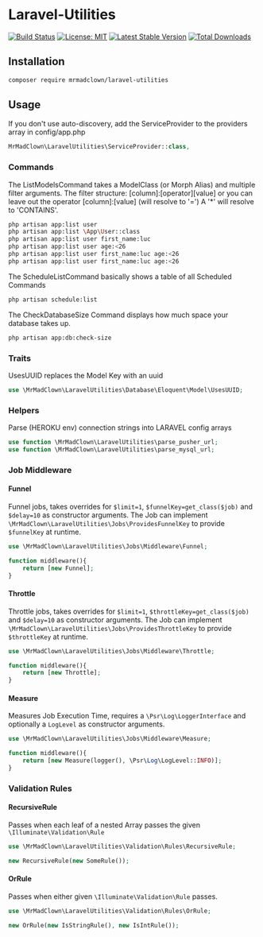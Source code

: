 # Laravel-Utilities 
[![Build Status](https://travis-ci.org/MrMadClown/laravel-utilities.svg?branch=master)](https://travis-ci.org/MrMadClown/laravel-utilities)
[![License: MIT](https://img.shields.io/badge/License-MIT-green.svg)](https://opensource.org/licenses/MIT)
[![Latest Stable Version](https://poser.pugx.org/mrmadclown/laravel-utilities/v/stable.svg)](https://packagist.org/packages/mrmadclown/laravel-utilities)
[![Total Downloads](https://poser.pugx.org/mrmadclown/laravel-utilities/downloads)](https://packagist.org/packages/mrmadclown/laravel-utilities)

## Installation
```bash
composer require mrmadclown/laravel-utilities
```
## Usage
If you don't use auto-discovery, add the ServiceProvider to the providers array in config/app.php
```php
MrMadClown\LaravelUtilities\ServiceProvider::class,
```
### Commands

The ListModelsCommand takes a ModelClass (or Morph Alias) and multiple filter arguments.
The filter structure: [column]:[operator][value] or you can leave out the operator [column]:[value] (will resolve to '=')
A '*' will resolve to 'CONTAINS'.

```bash
php artisan app:list user
php artisan app:list \App\User::class
php artisan app:list user first_name:luc 
php artisan app:list user age:<26 
php artisan app:list user first_name:luc age:<26
php artisan app:list user first_name:luc age:<26
```
The ScheduleListCommand basically shows a table of all Scheduled Commands

```bash 
php artisan schedule:list
```
The CheckDatabaseSize Command displays how much space your database takes up.
```bash
php artisan app:db:check-size
```
### Traits
UsesUUID replaces the Model Key with an uuid
```php
use \MrMadClown\LaravelUtilities\Database\Eloquent\Model\UsesUUID;
```

### Helpers
Parse (HEROKU env) connection strings into LARAVEL config arrays 
```php
use function \MrMadClown\LaravelUtilities\parse_pusher_url;
use function \MrMadClown\LaravelUtilities\parse_mysql_url;
```

### Job Middleware

#### Funnel
Funnel jobs, takes overrides for `$limit=1`, `$funnelKey=get_class($job)` and `$delay=10` as constructor arguments.
The Job can implement `\MrMadClown\LaravelUtilities\Jobs\ProvidesFunnelKey` to provide `$funnelKey` at runtime. 
```php
use \MrMadClown\LaravelUtilities\Jobs\Middleware\Funnel;

function middleware(){
    return [new Funnel];
}
```
#### Throttle
Throttle jobs, takes overrides for `$limit=1`, `$throttleKey=get_class($job)` and `$delay=10` as constructor arguments.
The Job can implement `\MrMadClown\LaravelUtilities\Jobs\ProvidesThrottleKey` to provide `$throttleKey` at runtime. 
```php
use \MrMadClown\LaravelUtilities\Jobs\Middleware\Throttle;

function middleware(){
    return [new Throttle];
}
```

#### Measure
Measures Job Execution Time, requires a `\Psr\Log\LoggerInterface` and optionally a `LogLevel` as constructor arguments.
```php
use \MrMadClown\LaravelUtilities\Jobs\Middleware\Measure;

function middleware(){
    return [new Measure(logger(), \Psr\Log\LogLevel::INFO)];
}
```
### Validation Rules

#### RecursiveRule
Passes when each leaf of a nested Array passes the given `\Illuminate\Validation\Rule`
```php
use \MrMadClown\LaravelUtilities\Validation\Rules\RecursiveRule;

new RecursiveRule(new SomeRule());
```

#### OrRule
Passes when either given `\Illuminate\Validation\Rule` passes.
```php
use \MrMadClown\LaravelUtilities\Validation\Rules\OrRule;

new OrRule(new IsStringRule(), new IsIntRule());
```
